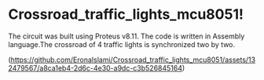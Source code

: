 # Crossroad_traffic_lights_mcu8051!
The circuit was built using Proteus v8.11. The code is written in Assembly language.The crossroad of 4 traffic lights is synchronized two by two.



(https://github.com/EronaIslami/Crossroad_traffic_lights_mcu8051/assets/132479567/a8ca1eb4-2d6c-4e30-a9dc-c3b526845164)

